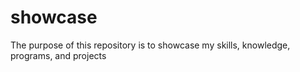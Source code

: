 # showcase
The purpose of this repository is to showcase my skills, knowledge, programs, and projects

